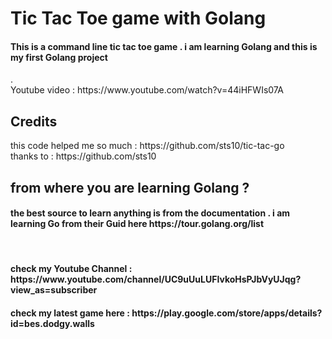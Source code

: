 <h1> Tic Tac Toe game with Golang </h1>
<h4>This is a command line tic tac toe game . i am learning Golang and this is my first Golang project</h4> .<br>
Youtube video : https://www.youtube.com/watch?v=44iHFWIs07A <br>
<h2>Credits</h2>
this code helped me so much : https://github.com/sts10/tic-tac-go <br>
thanks to : https://github.com/sts10 <br>

<h2>from where you are learning Golang ?</h2>
<h4>the best source to learn anything is from the documentation . i am learning Go from their Guid here https://tour.golang.org/list </h4><br>

<h4>check my Youtube Channel : https://www.youtube.com/channel/UC9uUuLUFIvkoHsPJbVyUJqg?view_as=subscriber </h4>
  <h4>check my latest game here : https://play.google.com/store/apps/details?id=bes.dodgy.walls</h4>


